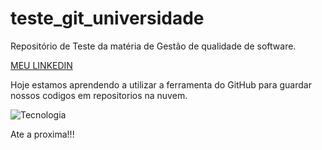 # teste_git_universidade
Repositório de Teste da matéria de Gestão de qualidade de software.

[MEU LINKEDIN](https://br.linkedin.com/)

Hoje estamos aprendendo a utilizar a ferramenta do GitHub para guardar nossos codigos em repositorios na nuvem.

![Tecnologia]([https://www.google.com/url?sa=i&url=https%3A%2F%2Fblog.milvus.com.br%2Ftecnologia-da-informacao-e-comunicacao-tic-nas-empresas-o-que-e%2F&psig=AOvVaw2llwpyCN3Yy6wbxiFwW4No&ust=1680045108581000&source=images&cd=vfe&ved=0CA0QjRxqFwoTCMCPyrCe_f0CFQAAAAAdAAAAABAG])

Ate a proxima!!!
